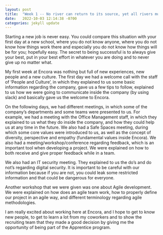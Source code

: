```yaml
---
layout: post
title:  "Week 1 -- No river can return to its source, yet all rivers must have a beginning."
date:   2022-10-03 12:14:38 -0700
categories: jekyll update
---
```


Starting a new job is never easy. You could compare this situation with your first day at a new school, where you do not know anyone, where you do not know how things work there and especially you do not know how things will be for you; hopefully easy. The secret to being successful is to always give your best, put in your best effort in whatever you are doing and to never give up no matter what. 

My first week at Encora was nothing but full of new experiences, new people and a new culture. The first day we had a welcome call with the staff of ‘People and Culture’, in which they explained to us some basic information regarding the company, gave us a few tips to follow, explained to us how we were going to communicate inside the company (by using slack) and basically gave us the welcome to Encora. 

On the following days, we had different meetings, in which some of the company’s departments and some teams were presented to us. For example, we had a meeting with the Office Management staff, in which they explained to us what they do inside the company, and how they could help us at any time in the future. We also had a Safe Spaces meeting, during which some core values were introduced to us, as well as the concept of diversity, perspective and empathy (fundamental values inside Encora). We also had a meeting/workshop/conference regarding feedback, which is an important tool when developing a project. We were explained on how to both receive and give proper feedback while in a team.  

We also had an IT security meeting. They explained to us the do’s and do not’s regarding digital security. It is important to be careful with our information because if you are not, you could leak some restricted information and that could be dangerous for everyone.   

Another workshop that we were given was one about Agile development. We were explained on how does an agile team work, how to properly define our project in an agile way, and different terminology regarding agile methodologies.   

I am really excited about working here at Encora, and I hope to get to know new people, to get to learn a lot from my coworkers and to show the recruiting team that they made a good decision by giving me the opportunity of being part of the Apprentice program.  
